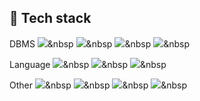 💬 Tech stack
---------------------------------------------------
DBMS
<img src="https://img.shields.io/badge/Mysql-4479A1?style=flat-square&logo=Oracle&logoColor=white"/></a>&nbsp
<img src="https://img.shields.io/badge/Oracle-F80000?style=flat-square&logo=MySQL&logoColor=white"/></a>&nbsp
<img src="https://img.shields.io/badge/Mongodb-47A248?style=flat-square&logo=MongoDB&logoColor=white"/></a>&nbsp
<img src="https://img.shields.io/badge/Redis-DC382D?style=flat-square&logo=Redis&logoColor=white"/></a>&nbsp

Language
<img src="https://img.shields.io/badge/Shell-4EAA25?style=flat-square&logo='GNU Bash'&logoColor=white"/></a>&nbsp
<img src="https://img.shields.io/badge/Python-3776AB?style=flat-square&logo=Python&logoColor=white"/></a>&nbsp
<img src="https://img.shields.io/badge/Django-092E20?style=flat-square&logo=Django&logoColor=white"/></a>&nbsp

Other
<img src="https://img.shields.io/badge/Logstash-005571?style=flat-square&logo=Logstash&logoColor=white"/></a>&nbsp
<img src="https://img.shields.io/badge/Beats-005571?style=flat-square&logo=Beats&logoColor=white"/></a>&nbsp
<img src="https://img.shields.io/badge/Elasticsearch-005571?style=flat-square&logo=Elasticsearch&logoColor=white"/></a>&nbsp
<img src="https://img.shields.io/badge/Kibana-005571?style=flat-square&logo=Kibana&logoColor=white"/></a>&nbsp

<!--
dbms

mysql #4479A1 / MySQL
오라클 #F80000 / Oracle
mongodb #47A248 / MongoDB
redis #DC382D / Redis

develop

파이썬 #3776AB / Python
shell #4EAA25 / GNU Bash
장고 #092E20 / Django

interest
logstash / Logstash
beat / Beats
elastic search / Elasticsearch
kibana / Kibana

-->



<!--
**gytjdlee/gytjdlee** is a ✨ _special_ ✨ repository because its `README.md` (this file) appears on your GitHub profile.

Here are some ideas to get you started:

- 🔭 I’m currently working on ...
- 🌱 I’m currently learning ...
- 👯 I’m looking to collaborate on ...
- 🤔 I’m looking for help with ...
- 💬 Ask me about ...
- 📫 How to reach me: ...
- 😄 Pronouns: ...
- ⚡ Fun fact: ...
-->
